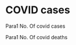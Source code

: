 <!DOCTYPE html>
<html>

<head>
<title>Project</title>
</head>

<body>
<h1>COVID cases</h1>

<p> Para1 No. Of covid cases</p>

<p> Para1 No. Of covid deaths</p>

</body>

</html>
